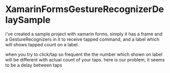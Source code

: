 # XamarinFormsGestureRecognizerDelaySample

i've created a sample project with xamarin forms,
simply it has a frame and a GestureRecognizers in it to receive tapped command, and a label which will shows tapped count on a label.

when you try to click/tap so frequent the the number which shown on label will be different with actual count of your taps.
here is our problem, it seems to be a delay between taps
